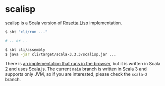 scalisp
=======

scalisp is a Scala version of [Rosetta Lisp](https://github.com/yubrot/rosetta-lisp) implementation.

```bash
$ sbt "cli/run ..."

# .. or ..

$ sbt cli/assembly
$ java -jar cli/target/scala-3.3.3/scalisp.jar ...
```

There is [an implementation that runs in the browser](https://yubrot.github.io/scalisp/), but it is written in Scala 2 and uses Scala.js. The current `main` branch is written in Scala 3 and supports only JVM, so if you are interested, please check the `scala-2` branch.

